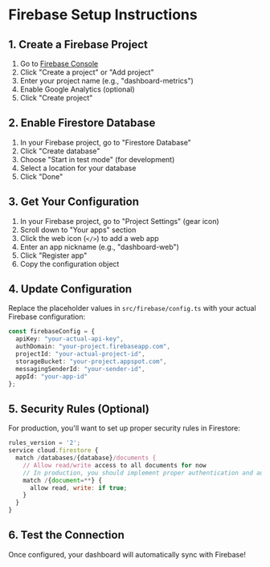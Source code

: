 # Firebase Setup Instructions

## 1. Create a Firebase Project

1. Go to [Firebase Console](https://console.firebase.google.com/)
2. Click "Create a project" or "Add project"
3. Enter your project name (e.g., "dashboard-metrics")
4. Enable Google Analytics (optional)
5. Click "Create project"

## 2. Enable Firestore Database

1. In your Firebase project, go to "Firestore Database"
2. Click "Create database"
3. Choose "Start in test mode" (for development)
4. Select a location for your database
5. Click "Done"

## 3. Get Your Configuration

1. In your Firebase project, go to "Project Settings" (gear icon)
2. Scroll down to "Your apps" section
3. Click the web icon (`</>`) to add a web app
4. Enter an app nickname (e.g., "dashboard-web")
5. Click "Register app"
6. Copy the configuration object

## 4. Update Configuration

Replace the placeholder values in `src/firebase/config.ts` with your actual Firebase configuration:

```typescript
const firebaseConfig = {
  apiKey: "your-actual-api-key",
  authDomain: "your-project.firebaseapp.com",
  projectId: "your-actual-project-id",
  storageBucket: "your-project.appspot.com",
  messagingSenderId: "your-sender-id",
  appId: "your-app-id"
};
```

## 5. Security Rules (Optional)

For production, you'll want to set up proper security rules in Firestore:

```javascript
rules_version = '2';
service cloud.firestore {
  match /databases/{database}/documents {
    // Allow read/write access to all documents for now
    // In production, you should implement proper authentication and authorization
    match /{document=**} {
      allow read, write: if true;
    }
  }
}
```

## 6. Test the Connection

Once configured, your dashboard will automatically sync with Firebase!
